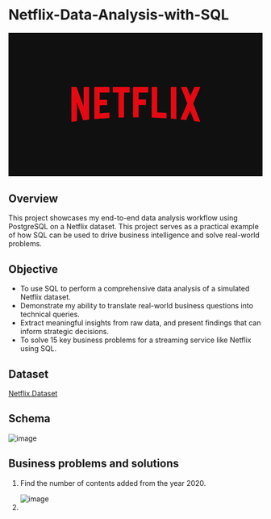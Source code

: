 # Netflix-Data-Analysis-with-SQL

![netflix.logo](https://github.com/senguptariya38-ux/Netflix-Data-Analysis-with-SQL/blob/main/netflix.logo.jpg)

## Overview

This project showcases my end-to-end data analysis workflow using PostgreSQL on a Netflix dataset. This project serves as a practical example of how SQL can be used to drive business intelligence and solve real-world problems.

## Objective 

* To use SQL to perform a comprehensive data analysis of a simulated Netflix dataset. 
* Demonstrate my ability to translate real-world business questions into technical queries.
* Extract meaningful insights from raw data, and present findings that can inform strategic decisions. 
* To solve 15 key business problems for a streaming service like Netflix using SQL.

## Dataset

[Netflix.Dataset](https://www.kaggle.com/datasets/shivamb/netflix-shows?resource=download)

## Schema

<img width="349" height="441" alt="image" src="https://github.com/user-attachments/assets/7a8367d7-9a6c-44e0-8ac6-cf197ecb1ea0" />

## Business problems and solutions

1. Find the number of contents added from the year 2020.

   <img width="416" height="209" alt="image" src="https://github.com/user-attachments/assets/fcaf5afd-8aa6-4a1f-b793-b116d374407e" />

2. 

